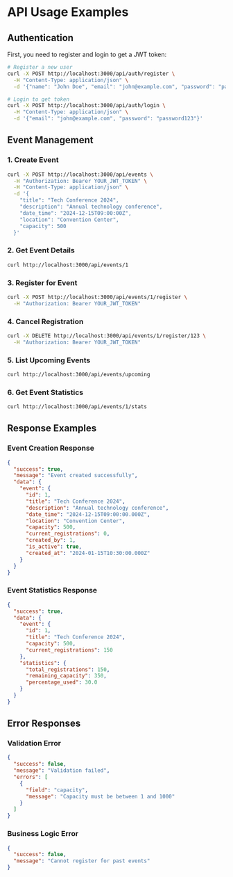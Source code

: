 # API Usage Examples

## Authentication
First, you need to register and login to get a JWT token:

```bash
# Register a new user
curl -X POST http://localhost:3000/api/auth/register \
  -H "Content-Type: application/json" \
  -d '{"name": "John Doe", "email": "john@example.com", "password": "password123"}'

# Login to get token
curl -X POST http://localhost:3000/api/auth/login \
  -H "Content-Type: application/json" \
  -d '{"email": "john@example.com", "password": "password123"}'
```

## Event Management

### 1. Create Event
```bash
curl -X POST http://localhost:3000/api/events \
  -H "Authorization: Bearer YOUR_JWT_TOKEN" \
  -H "Content-Type: application/json" \
  -d '{
    "title": "Tech Conference 2024",
    "description": "Annual technology conference",
    "date_time": "2024-12-15T09:00:00Z",
    "location": "Convention Center",
    "capacity": 500
  }'
```

### 2. Get Event Details
```bash
curl http://localhost:3000/api/events/1
```

### 3. Register for Event
```bash
curl -X POST http://localhost:3000/api/events/1/register \
  -H "Authorization: Bearer YOUR_JWT_TOKEN"
```

### 4. Cancel Registration
```bash
curl -X DELETE http://localhost:3000/api/events/1/register/123 \
  -H "Authorization: Bearer YOUR_JWT_TOKEN"
```

### 5. List Upcoming Events
```bash
curl http://localhost:3000/api/events/upcoming
```

### 6. Get Event Statistics
```bash
curl http://localhost:3000/api/events/1/stats
```

## Response Examples

### Event Creation Response
```json
{
  "success": true,
  "message": "Event created successfully",
  "data": {
    "event": {
      "id": 1,
      "title": "Tech Conference 2024",
      "description": "Annual technology conference",
      "date_time": "2024-12-15T09:00:00.000Z",
      "location": "Convention Center",
      "capacity": 500,
      "current_registrations": 0,
      "created_by": 1,
      "is_active": true,
      "created_at": "2024-01-15T10:30:00.000Z"
    }
  }
}
```

### Event Statistics Response
```json
{
  "success": true,
  "data": {
    "event": {
      "id": 1,
      "title": "Tech Conference 2024",
      "capacity": 500,
      "current_registrations": 150
    },
    "statistics": {
      "total_registrations": 150,
      "remaining_capacity": 350,
      "percentage_used": 30.0
    }
  }
}
```

## Error Responses

### Validation Error
```json
{
  "success": false,
  "message": "Validation failed",
  "errors": [
    {
      "field": "capacity",
      "message": "Capacity must be between 1 and 1000"
    }
  ]
}
```

### Business Logic Error
```json
{
  "success": false,
  "message": "Cannot register for past events"
}
```
